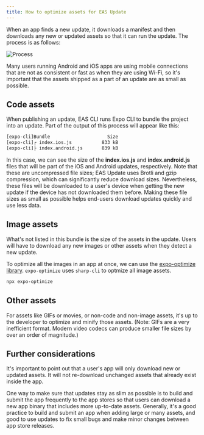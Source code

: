 ```yaml
---
title: How to optimize assets for EAS Update
---
```


When an app finds a new update, it downloads a manifest and then downloads any new or updated assets so that it can run the update. The process is as follows:

![Process](/static/images/eas-update/process.png)

Many users running Android and iOS apps are using mobile connections that are not as consistent or fast as when they are using Wi-Fi, so it's important that the assets shipped as a part of an update are as small as possible.

## **Code assets**

When publishing an update, EAS CLI runs Expo CLI to bundle the project into an update. Part of the output of this process will appear like this:

```bash
[expo-cli]Bundle                     Size
[expo-cli]┌ index.ios.js           833 kB
[expo-cli]├ index.android.js       839 kB
```

In this case, we can see the size of the **index.ios.js** and **index.android.js** files that will be part of the iOS and Android updates, respectively. Note that these are uncompressed file sizes; EAS Update uses Brotli and gzip compression, which can significantly reduce download sizes. Nevertheless, these files will be downloaded to a user's device when getting the new update if the device has not downloaded them before. Making these file sizes as small as possible helps end-users download updates quickly and use less data.

## **Image assets**

What's not listed in this bundle is the size of the assets in the update. Users will have to download any new images or other assets when they detect a new update.

To optimize all the images in an app at once, we can use the [expo-optimize library](https://www.npmjs.com/package/expo-optimize). `expo-optimize` uses `sharp-cli` to optmize all image assets.

```bash
npx expo-optimize
```

## **Other assets**

For assets like GIFs or movies, or non-code and non-image assets, it's up to the developer to optimize and minify those assets. (Note: GIFs are a very inefficient format. Modern video codecs can produce smaller file sizes by over an order of magnitude.)

## **Further considerations**

It's important to point out that a user's app will only download new or updated assets. It will not re-download unchanged assets that already exist inside the app.

One way to make sure that updates stay as slim as possible is to build and submit the app frequently to the app stores so that users can download a new app binary that includes more up-to-date assets. Generally, it's a good practice to build and submit an app when adding large or many assets, and good to use updates to fix small bugs and make minor changes between app store releases.
